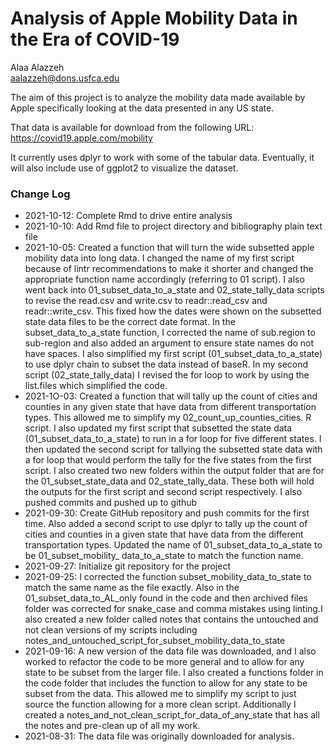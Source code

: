 # Analysis of Apple Mobility Data in the Era of COVID-19

Alaa Alazzeh  
aalazzeh@dons.usfca.edu  

The aim of this project is to analyze the mobility data made available by Apple
specifically looking at the data presented in any US state.

That data is available for download from the following URL:
https://covid19.apple.com/mobility

It currently uses dplyr to work with some of the tabular data. Eventually, it will also include use of ggplot2 to visualize the dataset.

### Change Log

* 2021-10-12: Complete Rmd to drive entire analysis 
* 2021-10-10: Add Rmd file to project directory and bibliography plain text file
* 2021-10-05: Created a function that will turn the wide subsetted apple mobility data into long data. I changed the name of my first script because of lintr recommendations to make it shorter and changed the appropriate function name accordingly (referring to 01 script). I also went back into 01_subset_data_to_a_state and 02_state_tally_data scripts to revise the read.csv and write.csv to readr::read_csv and readr::write_csv. This fixed how the dates were shown on the subsetted state data files to be the correct date format. In the subset_data_to_a_state function, I corrected the name of sub.region to sub-region and also added an argument to ensure state names do not have spaces. I also simplified my first script (01_subset_data_to_a_state) to use dplyr chain to subset the data instead of baseR. In my second script (02_state_tally_data) I revised the for loop to work by using the list.files which simplified the code.
* 2021-1O-03: Created a function that will tally up the count of cities and counties in any given state that have data from different transportation types. This allowed me to simplify my 02_count_up_counties_cities. R script. I also updated my first script that subsetted the state data (01_subset_data_to_a_state) to run in a for loop for five different states. I then updated the second script for tallying the subsetted state data with a for loop that would perform the tally for the five states from the first script. I also created two new folders within the output folder that are for the 01_subset_state_data and 02_state_tally_data. These both will hold the outputs for the first script and second script respectively. I also pushed commits and pushed up to github
* 2021-09-30: Create GitHub repository and push commits for the first time. Also added a second script to use dplyr to tally up the count of cities and counties in  a given state that have data from the different transportation types. Updated the name of 01_subset_data_to_a_state to be 01_subset_mobility_ data_to_a_state to match the function name. 
* 2021-09-27: Initialize git repository for the project
* 2021-09-25: I corrected the function subset_mobility_data_to_state to match the same name as the file exactly. Also in the 01_subset_data_to_AL_only found in the code and then archived files folder was corrected for snake_case and comma mistakes using linting.I also created a new folder called notes that contains the untouched and not clean versions of my scripts including notes_and_untouched_script_for_subset_mobility_data_to_state
* 2021-09-16: A new version of the data file was downloaded, and I also worked to refactor the code to be more general and to allow for any state to be subset from the larger file. I also created a functions folder in the code folder that includes the function to allow for any state to be subset from the data. This allowed me to simplify my script to just source the function allowing for a more clean script. Additionally I created a notes_and_not_clean_script_for_data_of_any_state that has all the notes and pre-clean up of all my work.
* 2021-08-31: The data file was originally downloaded for analysis.


